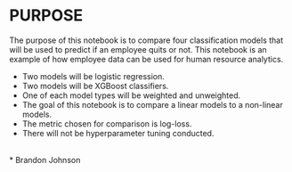 # PURPOSE
The purpose of this notebook is to compare four classification models that will be used to predict if an employee quits or not.  This notebook is an example of how employee data can be used for human resource analytics.  
* Two models will be logistic regression.
* Two models will be XGBoost classifiers.
* One of each model types will be weighted and unweighted.
* The goal of this notebook is to compare a linear models to a non-linear models.
* The metric chosen for comparison is log-loss.
* There will not be hyperparameter tuning conducted. <br>
<br>
* Brandon Johnson
